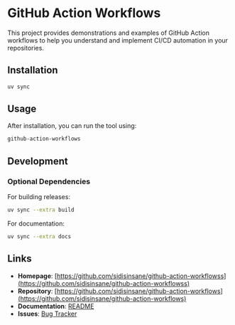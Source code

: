 # GitHub Action Workflows

This project provides demonstrations and examples of GitHub Action workflows to
help you understand and implement CI/CD automation in your repositories.

## Installation

```bash
uv sync
```

## Usage

After installation, you can run the tool using:

```bash
github-action-workflows
```

## Development

### Optional Dependencies

For building releases:

```bash
uv sync --extra build
```

For documentation:

```bash
uv sync --extra docs
```

## Links

- **Homepage**:
  [https://github.com/sidisinsane/github-action-workflowss](https://github.com/sidisinsane/github-action-workflowss)
- **Repository**:
  [https://github.com/sidisinsane/github-action-workflows](https://github.com/sidisinsane/github-action-workflows)
- **Documentation**:
  [README](https://github.com/sidisinsane/github-action-workflows#readme)
- **Issues**:
  [Bug Tracker](https://github.com/sidisinsane/github-action-workflows/issues)
